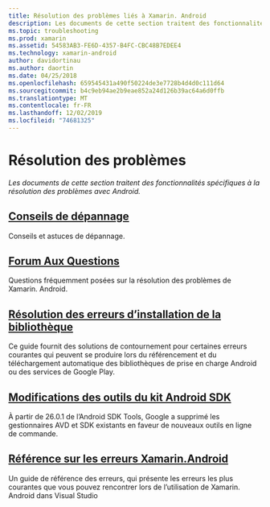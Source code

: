 ```yaml
---
title: Résolution des problèmes liés à Xamarin. Android
description: Les documents de cette section traitent des fonctionnalités spécifiques à la résolution des problèmes avec Android.
ms.topic: troubleshooting
ms.prod: xamarin
ms.assetid: 54583AB3-FE6D-4357-B4FC-CBC48B7EDEE4
ms.technology: xamarin-android
author: davidortinau
ms.author: daortin
ms.date: 04/25/2018
ms.openlocfilehash: 659545431a490f50224de3e7728b4d4d0c111d64
ms.sourcegitcommit: b4c9eb94ae2b9eae852a24d126b39ac64a6d0ffb
ms.translationtype: MT
ms.contentlocale: fr-FR
ms.lasthandoff: 12/02/2019
ms.locfileid: "74681325"
---
```

# <a name="troubleshooting"></a>Résolution des problèmes

_Les documents de cette section traitent des fonctionnalités spécifiques à la résolution des problèmes avec Android._

## <a name="troubleshooting-tipsandroidtroubleshootingtroubleshootingmd"></a>[Conseils de dépannage](~/android/troubleshooting/troubleshooting.md)

Conseils et astuces de dépannage.

## <a name="frequently-asked-questionsquestionsindexmd"></a>[Forum Aux Questions](questions/index.md)

Questions fréquemment posées sur la résolution des problèmes de Xamarin. Android.

## <a name="resolving-library-installation-errorsandroidtroubleshootingresolving-library-installation-errorsmd"></a>[Résolution des erreurs d’installation de la bibliothèque](~/android/troubleshooting/resolving-library-installation-errors.md)

Ce guide fournit des solutions de contournement pour certaines erreurs courantes qui peuvent se produire lors du référencement et du téléchargement automatique des bibliothèques de prise en charge Android ou des services de Google Play.

## <a name="changes-to-the-android-sdk-toolingandroidtroubleshootingsdk-cli-tooling-changesmd"></a>[Modifications des outils du kit Android SDK](~/android/troubleshooting/sdk-cli-tooling-changes.md)

À partir de 26.0.1 de l’Android SDK Tools, Google a supprimé les gestionnaires AVD et SDK existants en faveur de nouveaux outils en ligne de commande.

## <a name="xamarinandroid-errors-referencexamarinandroiderrors-and-warnings"></a>[Référence sur les erreurs Xamarin.Android](/xamarin/android/errors-and-warnings/)

Un guide de référence des erreurs, qui présente les erreurs les plus courantes que vous pouvez rencontrer lors de l’utilisation de Xamarin. Android dans Visual Studio
